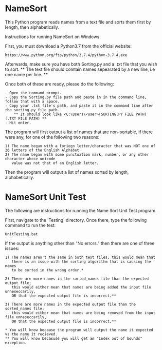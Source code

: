 # NameSort
This Python program reads names from a text file and sorts them first by length, then alphabetically.

Instructions for running NameSort on Windows: 

First, you must download a Python3.7 from the official website:

	https://www.python.org/ftp/python/3.7.4/python-3.7.4.exe

Afterwards, make sure you have both Sorting.py and a .txt file that you wish to sort. 
	** The text file should comtain names sepearated by a new line, i.e one name per line. **

Once both of these are ready, please do the following:

	- Open the command prompt.
	- Copy the Sorting.py file path and paste in in the command line, follow that with a space. 
	- Copy your .txt file's path, and paste it in the command line after the sorting.py file path.
		** It should look like <C:\Users\<user>(SORTING.PY FILE PATH) (.TXT FILE PATH) **
	- Hit enter.

The program will first output a list of names that are non-sortable, if there were any, for one of the following two reasons:

	1) The name began with a foriegn letter/character that was NOT one of 26 letters of the English Alphabet
	2) The name began with some punctuation mark, number, or any other character whose unicode 
	   value was not that of an English letter.

Then the program will output a list of names sorted by length, alphabetically. 

# NameSort Unit Test
The following are instructions for running the Name Sort Unit Test program.

First, navigate to the 'Testing' directory.
Once there, type the following command to run the test:

	UnitTesting.bat

If the output is anything other than "No errors." then there are one of three issues:

	1) The names aren't the same in both text files; this would mean that
	   there is an issue with the sorting algorithm that is causing the names
	   to be sorted in the wrong order.*

	2) There are more names in the sorted_names file than the expected output file;
	   this would either mean that names are being added the input file unneseccarily,
	   OR that the expected output file is incorrect.**

	3) There are more names in the expected output file than the sorted_names file;
	   this would either mean that names are being removed from the input file unneseccarily,
	   OR that the expected output file is incorrect.**
	
	* You will know because the program will output the name it expected vs the name it recieved.
	** You will know becasuse you will get an "Index out of bounds" exception.
